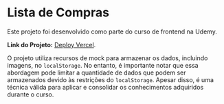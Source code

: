 # Lista de Compras

Este projeto foi desenvolvido como parte do curso de frontend na Udemy.

**Link do Projeto:** [Deploy Vercel](https://curso-frontend-lista-de-compras.vercel.app/).

O projeto utiliza recursos de mock para armazenar os dados, incluindo imagens, no `localStorage`. No entanto, é importante notar que essa abordagem pode limitar a quantidade de dados que podem ser armazenados devido às restrições do `localStorage`. Apesar disso, é uma técnica válida para aplicar e consolidar os conhecimentos adquiridos durante o curso.
